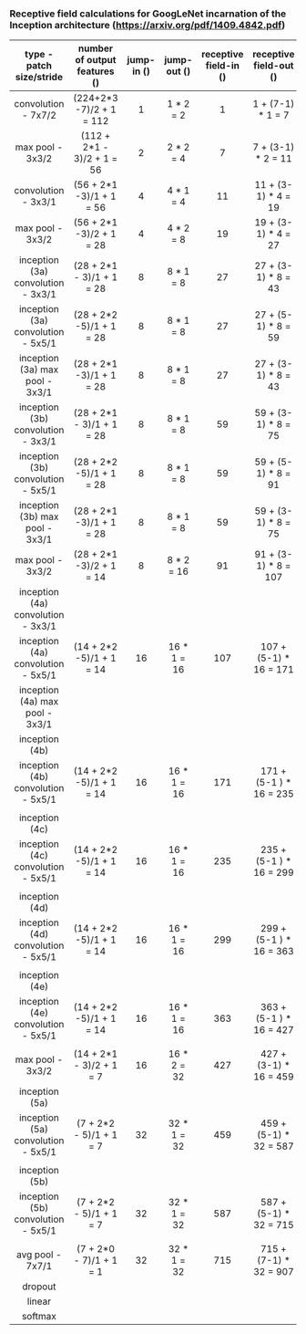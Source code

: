 ### Receptive field calculations for GoogLeNet incarnation of the  Inception architecture (https://arxiv.org/pdf/1409.4842.pdf)

|        type - patch size/stride        | number of output features                             () | jump-in                () | jump-out          () | receptive field-in              () | receptive field-out            () | Padding () | Stride () | Kernel Size   () |
| :------------------------------------: | :------------------------------------------------------: | :-----------------------: | :------------------: | :--------------------------------: | :-------------------------------: | ---------- | --------- | ---------------- |
|          convolution - 7x7/2           |                (224+2*3 -7)/2  + 1 = 112                 |             1             |      1 * 2 = 2       |                 1                  |         1 + (7-1) * 1 = 7         | 3          | 2         | 7                |
|            max pool - 3x3/2            |                (112 + 2*1 - 3)/2 + 1 = 56                |             2             |      2 * 2 = 4       |                 7                  |        7 + (3-1) * 2 = 11         | 1          | 2         | 3                |
|          convolution - 3x3/1           |                 (56 + 2*1 -3)/1 + 1 = 56                 |             4             |      4 * 1 = 4       |                 11                 |        11 + (3-1) * 4 = 19        | 1          | 1         | 3                |
|            max pool - 3x3/2            |                 (56 + 2*1 -3)/2 + 1 = 28                 |             4             |      4 * 2 = 8       |                 19                 |        19 + (3-1) * 4 = 27        | 1          | 2         | 3                |
|   inception (3a) convolution - 3x3/1   |                (28 + 2*1 - 3)/1 + 1 = 28                 |             8             |      8 * 1 = 8       |                 27                 |        27 + (3-1) * 8 = 43        | 1          | 1         | 3                |
|   inception (3a) convolution - 5x5/1   |                 (28 + 2*2 -5)/1 + 1 = 28                 |             8             |      8 * 1 = 8       |                 27                 |        27 + (5-1) * 8 = 59        | 2          | 1         | 5                |
| inception (3a)        max pool - 3x3/1 |                 (28 + 2*1 -3)/1 + 1 = 28                 |             8             |      8 * 1 = 8       |                 27                 |        27 + (3-1) * 8 = 43        | 1          | 1         | 3                |
|   inception (3b) convolution - 3x3/1   |                (28 + 2*1 - 3)/1 + 1 = 28                 |             8             |      8 * 1 = 8       |                 59                 |        59 + (3-1) * 8 = 75        | 1          | 1         | 3                |
|   inception (3b) convolution - 5x5/1   |                 (28 + 2*2 -5)/1 + 1 = 28                 |             8             |      8 * 1 = 8       |                 59                 |        59 + (5-1) * 8 = 91        | 2          | 1         | 5                |
| inception (3b)        max pool - 3x3/1 |                 (28 + 2*1 -3)/1 + 1 = 28                 |             8             |      8 * 1 = 8       |                 59                 |        59 + (3-1) * 8 = 75        | 1          | 1         | 3                |
|            max pool - 3x3/2            |                 (28 + 2*1 -3)/2 + 1 = 14                 |             8             |      8 * 2 = 16      |                 91                 |       91 + (3-1) * 8 = 107        | 1          | 2         | 3                |
|   inception (4a) convolution - 3x3/1   |                                                          |                           |                      |                                    |                                   |            |           |                  |
|   inception (4a) convolution - 5x5/1   |                 (14 + 2*2 -5)/1 + 1 = 14                 |            16             |     16 * 1 = 16      |                107                 |     107 + (5-1) * 16    = 171     | 2          | 1         | 5                |
| inception (4a)        max pool - 3x3/1 |                                                          |                           |                      |                                    |                                   |            |           |                  |
|             inception (4b)             |                                                          |                           |                      |                                    |                                   |            |           |                  |
|   inception (4b) convolution - 5x5/1   |                 (14 + 2*2 -5)/1 + 1 = 14                 |            16             |     16 * 1 = 16      |                171                 |      171 + (5-1 ) * 16 = 235      | 2          | 1         | 5                |
|                                        |                                                          |                           |                      |                                    |                                   |            |           |                  |
|             inception (4c)             |                                                          |                           |                      |                                    |                                   |            |           |                  |
|   inception (4c) convolution - 5x5/1   |                 (14 + 2*2 -5)/1 + 1 = 14                 |            16             |     16 * 1 = 16      |                235                 |      235 + (5-1 ) * 16 = 299      | 2          | 1         | 5                |
|                                        |                                                          |                           |                      |                                    |                                   |            |           |                  |
|             inception (4d)             |                                                          |                           |                      |                                    |                                   |            |           |                  |
|   inception (4d) convolution - 5x5/1   |                 (14 + 2*2 -5)/1 + 1 = 14                 |            16             |     16 * 1 = 16      |                299                 |      299 + (5-1 ) * 16 = 363      | 2          | 1         | 5                |
|                                        |                                                          |                           |                      |                                    |                                   |            |           |                  |
|             inception (4e)             |                                                          |                           |                      |                                    |                                   |            |           |                  |
|   inception (4e) convolution - 5x5/1   |                 (14 + 2*2 -5)/1 + 1 = 14                 |            16             |     16 * 1 = 16      |                363                 |      363 + (5-1 ) * 16 = 427      | 2          | 1         | 5                |
|                                        |                                                          |                           |                      |                                    |                                   |            |           |                  |
|            max pool - 3x3/2            |                 (14 + 2*1 - 3)/2 + 1 = 7                 |            16             |     16 * 2 = 32      |                427                 |      427 + (3-1) * 16 = 459       | 1          | 2         | 3                |
|             inception (5a)             |                                                          |                           |                      |                                    |                                   |            |           |                  |
|   inception (5a) convolution - 5x5/1   |                 (7 + 2*2 - 5)/1 + 1 = 7                  |            32             |     32 * 1 = 32      |                459                 |    459 + (5-1) * 32     =  587    | 2          | 1         | 5                |
|                                        |                                                          |                           |                      |                                    |                                   |            |           |                  |
|             inception (5b)             |                                                          |                           |                      |                                    |                                   |            |           |                  |
|   inception (5b) convolution - 5x5/1   |                 (7 + 2*2 - 5)/1 + 1 = 7                  |            32             |     32 * 1 = 32      |                587                 |    587 + (5-1) * 32     =  715    | 2          | 1         | 5                |
|                                        |                                                          |                           |                      |                                    |                                   |            |           |                  |
|            avg pool - 7x7/1            |                 (7 + 2*0 - 7)/1 + 1 = 1                  |            32             |     32 * 1 = 32      |                715                 |    715 + (7-1) * 32     =  907    | 0          | 1         | 7                |
|                dropout                 |                                                          |                           |                      |                                    |                                   |            |           |                  |
|                 linear                 |                                                          |                           |                      |                                    |                                   |            |           |                  |
|                softmax                 |                                                          |                           |                      |                                    |                                   |            |           |                  |